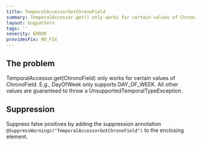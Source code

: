```yaml
---
title: TemporalAccessorGetChronoField
summary: TemporalAccessor.get() only works for certain values of ChronoField.
layout: bugpattern
tags: ''
severity: ERROR
providesFix: NO_FIX
---
```


<!--
*** AUTO-GENERATED, DO NOT MODIFY ***
To make changes, edit the @BugPattern annotation or the explanation in docs/bugpattern.
-->

## The problem
TemporalAccessor.get(ChronoField) only works for certain values of ChronoField. E.g., DayOfWeek only supports DAY_OF_WEEK. All other values are guaranteed to throw a UnsupportedTemporalTypeException.

## Suppression
Suppress false positives by adding the suppression annotation `@SuppressWarnings("TemporalAccessorGetChronoField")` to the enclosing element.
